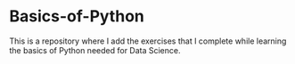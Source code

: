 # Basics-of-Python
This is a repository where I add the exercises that I complete while learning the basics of Python needed for Data Science. 
